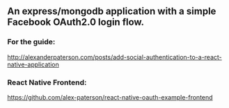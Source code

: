 ## An express/mongodb application with a simple Facebook OAuth2.0 login flow.

### For the guide:

http://alexanderpaterson.com/posts/add-social-authentication-to-a-react-native-application

### React Native Frontend:

https://github.com/alex-paterson/react-native-oauth-example-frontend
